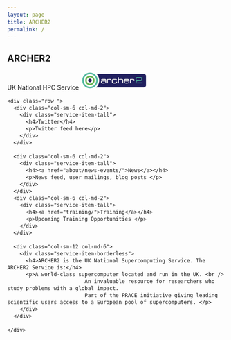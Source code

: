 ```yaml
---
layout: page
title: ARCHER2
permalink: /
---
```


<!-- Slider Start -->
<section id="slider">
  <div class="container">
    <div class="row">
      <div class="col-md-10 col-md-offset-2">
        <div class="block">
          <h1 class="animated fadeInUp">ARCHER2</h1>
          <p class="animated fadeInUp">UK National HPC Service  <img src="img/logo.png" alt="a2 logo" /></p>
        </div>
      </div>
    </div>
  </div>
</section>







<!-- Service Start -->
<section id="service">
  <div class="container">

		
    <div class="row ">
      <div class="col-sm-6 col-md-2">
        <div class="service-item-tall">
          <h4>Twitter</h4>
          <p>Twitter feed here</p>
        </div>
      </div>
			
      <div class="col-sm-6 col-md-2">
        <div class="service-item-tall">
          <h4><a href="about/news-events/">News</a></h4>
          <p>News feed, user mailings, blog posts </p>
        </div>
      </div>
      <div class="col-sm-6 col-md-2">
        <div class="service-item-tall">
          <h4><a href="training/">Training</a></h4>
          <p>Upcoming Training Opportunities </p>
        </div>
      </div>
			
      <div class="col-sm-12 col-md-6">
        <div class="service-item-borderless">
          <h4>ARCHER2 is the UK National Supercomputing Service. The ARCHER2 Service is:</h4>
          <p>A world-class supercomputer located and run in the UK. <br />
							 An invaluable resource for researchers who study problems with a global impact. 
							 Part of the PRACE initiative giving leading scientific users access to a European pool of supercomputers. </p>
        </div>
      </div>			
      
    </div>
  </div>
</section>

